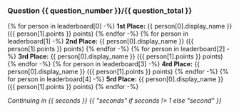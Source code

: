 ### Question {{ question_number }}/{{ question_total }}
{% for person in leaderboard[0] -%}
**1st Place:** {{ person[0].display_name }} ({{ person[1].points }} points)
{% endfor -%}
{% for person in leaderboard[1] -%}
**2nd Place:** {{ person[0].display_name }} ({{ person[1].points }} points)
{% endfor -%}
{% for person in leaderboard[2] -%}
**3rd Place:** {{ person[0].display_name }} ({{ person[1].points }} points)
{% endfor -%}
{% for person in leaderboard[3] -%}
**4rd Place:** {{ person[0].display_name }} ({{ person[1].points }} points)
{% endfor -%}
{% for person in leaderboard[4] -%}
**5rd Place:** {{ person[0].display_name }} ({{ person[1].points }} points)
{% endfor -%}

*Continuing in {{ seconds }} {{ "seconds" if seconds != 1 else "second" }}*
